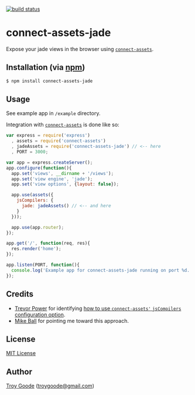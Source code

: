 [![build status](https://secure.travis-ci.org/TroyGoode/connect-assets-jade.png)](http://travis-ci.org/TroyGoode/connect-assets-jade)
# connect-assets-jade

Expose your jade views in the browser using [`connect-assets`](https://github.com/TrevorBurnham/connect-assets/).

## Installation (via [npm](https://npmjs.org/package/connect-assets-jade))

```bash
$ npm install connect-assets-jade
```

## Usage

See example app in `/example` directory.

Integration with [`connect-assets`](https://github.com/TrevorBurnham/connect-assets/) is done like so:

```javascript
var express = require('express')
  , assets = require('connect-assets')
  , jadeAssets = require('connect-assets-jade') // <-- here
  , PORT = 3000;

var app = express.createServer();
app.configure(function(){
  app.set('views', __dirname + '/views');
  app.set('view engine', 'jade');
  app.set('view options', {layout: false});

  app.use(assets({
    jsCompilers: {
      jade: jadeAssets() // <-- and here
    }
  }));

  app.use(app.router);
});

app.get('/', function(req, res){
  res.render('home');
});

app.listen(PORT, function(){
  console.log('Example app for connect-assets-jade running on port %d.', PORT);
});
```

## Credits

* [Trevor Power](http://trevorpower.com/) for identifying [how to use `connect-assets'` `jsCompilers` configuration option](http://trevorpower.com/blog/server-side-compiling-of-jade-templates-with-connect-assets).
* [Mike Ball](https://twitter.com/onkis) for pointing me toward this approach.

## License

[MIT License](http://www.opensource.org/licenses/mit-license.php)

## Author

[Troy Goode](https://github.com/TroyGoode) ([troygoode@gmail.com](mailto:troygoode@gmail.com))
